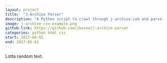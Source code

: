 ```yaml
---
layout: project
title:  "J-Archive Parser"
description: "A Python script to crawl through j-archive.com and parse jeopardy games from the html"
image: j-archive-csv-example.png
github-link: https://github.com/jbovee/j-archive-parser
categories: python html css
start: 2017-04-01
end: 2017-05-01
---
```


Lotta random text.